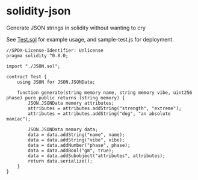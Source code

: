 # solidity-json

Generate JSON strings in solidity without wanting to cry

See [Test.sol](/contracts/Test.sol) for example usage, and sample-test.js for deployment.

```
//SPDX-License-Identifier: Unlicense
pragma solidity ^0.8.0;

import "./JSON.sol";

contract Test {
    using JSON for JSON.JSONData;
    
    function generate(string memory name, string memory vibe, uint256 phase) pure public returns (string memory) {
        JSON.JSONData memory attributes;
        attributes = attributes.addString("strength", "extreme");
        attributes = attributes.addString("dog", "an absolute maniac");
        
        JSON.JSONData memory data;
        data = data.addString("name", name);
        data = data.addString("vibe", vibe);
        data = data.addNumber("phase", phase);
        data = data.addBool("gm", true);
        data = data.addSubobject("attributes", attributes);
        return data.serialize();
    }
}

```